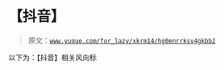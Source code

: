 # 【抖音】

> 原文：[`www.yuque.com/for_lazy/xkrm14/hg0enrrksv4gkbb2`](https://www.yuque.com/for_lazy/xkrm14/hg0enrrksv4gkbb2)

以下为：【抖音】相关风向标

